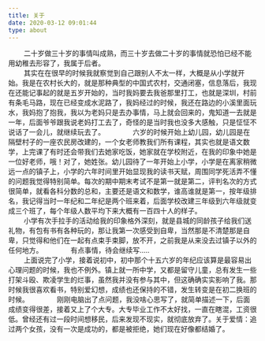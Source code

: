 ```yaml
---
title: 关于
date: 2020-03-12 09:01:44
type: about
---
```


&nbsp;&nbsp;&nbsp;&nbsp;&nbsp;&nbsp;&nbsp;&nbsp;二十岁做三十岁的事情叫成熟，而三十岁去做二十岁的事情就恐怕已经不能用幼稚去形容了，我属于后者。  
&nbsp;&nbsp;&nbsp;&nbsp;&nbsp;&nbsp;&nbsp;&nbsp;其实在在很早的时候我就察觉到自己跟别人不太一样，大概是从小学就开始。我是在农村长大的，就是那种典型的中国式农村，交通闭塞，信息落后，我现在还能记事起的就是五岁开始的，当时我妈要去我爸那里打工，也就是深圳，村前有条毛马路，现在已经变成水泥路了，我妈经过的时候，我还在路边的小溪里面玩水，我妈抱了抱我，我以为老妈只是去办事情，马上就会回来的，鬼知道一去就是一年，后面爷爷跟我说老妈打工去了，奇怪的是当时我也没多大感触，只是怔怔不说话了一会儿，就继续玩去了。　　
&nbsp;&nbsp;&nbsp;&nbsp;&nbsp;&nbsp;&nbsp;&nbsp;六岁的时候开始上幼儿园，幼儿园是在隔壁村子的一座农民房改建的，一个女老师教我们所有课程，其实也就是语文数学，上完课了有时还会带我们去她家吃饭，她家就在学校附近，在我的印象中她是一位好老师，哦！对了，她姓张。幼儿园待了一年开始上小学，小学是在离家稍微远一点的镇子上，小学的六年时间里开始显现我的读书天赋，周围同学死活弄不懂的问题我觉得特别简单。每次的期中期末考试不是第一就是第二，评判名次的方式很简单，就看各科分数的总和，主要还是语文和数学，谁高谁就是第一，按年级排名，我记得当时一年纪和二年纪是两个班来着，后面学校改建三年级到六年级就变成三个班了，每个年级人数平均下来大概有一百四十人的样子。  
&nbsp;&nbsp;&nbsp;&nbsp;&nbsp;&nbsp;&nbsp;&nbsp;小学有次手拉手的活动给我的印象格外深刻，就是县城的同龄孩子给我们送礼物，有包有书有各种玩的，那让我第一次感受到自卑，当然那是不清楚那是自卑，只觉得和他们在一起有点束手束脚，放不开，之前我是从来没去过镇子以外的任何地方。　　
&nbsp;&nbsp;&nbsp;&nbsp;&nbsp;&nbsp;&nbsp;&nbsp;有点事情，待会继续写.....  
&nbsp;&nbsp;&nbsp;&nbsp;&nbsp;&nbsp;&nbsp;&nbsp;上面说完了小学，接着说初中，初中那个十五六岁的年纪应该算是最容易出心理问题的时候，我也不例外。镇上就一所中学，又都是留守儿童，总有发生一些打架斗殴、欺凌学生的烂事，虽然我并没有参与其中，但这确确实实影响了我。那时候我很喜欢看书，特别爱幻想，成绩也还保持的不错，发生转变是在初二换班的时候。　　
&nbsp;&nbsp;&nbsp;&nbsp;&nbsp;&nbsp;&nbsp;&nbsp;刚刚电脑出了点问题，我没啥心思写了，就简单描述一下，后面成绩变得很差，接着又上了个大专。大专毕业工作不太好找，一直在瞎混，工资很低。曾经还有过一段时间想移民，后来发现不现实，就彻底放弃了。关于爱情：追过两个女孩，没有一次是成功的，都是被拒绝，她们现在好像都结婚了。 